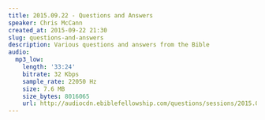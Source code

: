```yaml
---
title: 2015.09.22 - Questions and Answers
speaker: Chris McCann
created_at: 2015-09-22 21:30
slug: questions-and-answers
description: Various questions and answers from the Bible
audio:
  mp3_low:
    length: '33:24'
    bitrate: 32 Kbps
    sample_rate: 22050 Hz
    size: 7.6 MB
    size_bytes: 8016065
    url: http://audiocdn.ebiblefellowship.com/questions/sessions/2015.09.22_McCann_-_Questions_and_Answers.mp3
---
```

